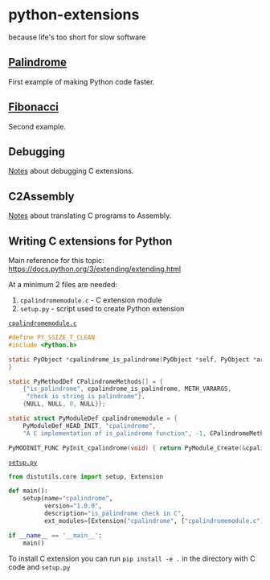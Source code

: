 # python-extensions
because life's too short for slow software

## [Palindrome](https://github.com/msztylko/python-extensions/tree/master/palindrome)

First example of making Python code faster.

## [Fibonacci](https://github.com/msztylko/python-extensions/tree/master/fibonacci)

Second example.

## Debugging

[Notes](https://github.com/msztylko/python-extensions/blob/master/debugging.md) about debugging C extensions.

## C2Assembly

[Notes](https://github.com/msztylko/python-extensions/blob/master/C2Assembly.md) about translating C programs to Assembly.

## Writing C extensions for Python

Main reference for this topic: https://docs.python.org/3/extending/extending.html

At a minimum 2 files are needed:
1. `cpalindromemodule.c` - C extension module
2. `setup.py` - script used to create Python extension

[`cpalindromemodule.c`](https://github.com/msztylko/python-extensions/blob/master/palindrome/cpalindromemodule.c)
```C
#define PY_SSIZE_T_CLEAN
#include <Python.h>

static PyObject *cpalindrome_is_palindrome(PyObject *self, PyObject *args) {
}

static PyMethodDef CPalindromeMethods[] = {
    {"is_palindrome", cpalindrome_is_palindrome, METH_VARARGS, 
     "check is string is palindrome"},
    {NULL, NULL, 0, NULL}};

static struct PyModuleDef cpalindromemodule = {
    PyModuleDef_HEAD_INIT, "cpalindrome",
    "A C implementation of is_palindrome function", -1, CPalindromeMethods};

PyMODINIT_FUNC PyInit_cpalindrome(void) { return PyModule_Create(&cpalindromemodule); }
```

[`setup.py`](https://github.com/msztylko/python-extensions/blob/master/palindrome/setup.py)
```python
from distutils.core import setup, Extension

def main():
    setup(name="cpalindrome",
          version="1.0.0",
          description="is_palindrome check in C",
          ext_modules=[Extension("cpalindrome", ["cpalindromemodule.c"])])

if __name__ == '__main__':
    main()
```
To install C extension you can run `pip install -e .` in the directory with C code and `setup.py`
